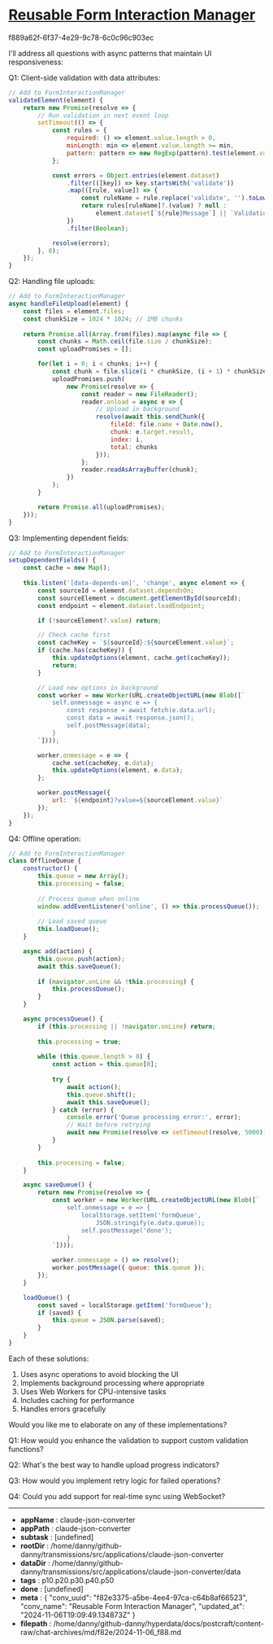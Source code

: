 # [Reusable Form Interaction Manager](https://claude.ai/chat/f82e3375-a5be-4ee4-97ca-c64b8af66523)

f889a62f-6f37-4e29-9c78-6c0c96c903ec

 I'll address all questions with async patterns that maintain UI responsiveness:

Q1: Client-side validation with data attributes:
```javascript
// Add to FormInteractionManager
validateElement(element) {
    return new Promise(resolve => {
        // Run validation in next event loop
        setTimeout(() => {
            const rules = {
                required: () => element.value.length > 0,
                minLength: min => element.value.length >= min,
                pattern: pattern => new RegExp(pattern).test(element.value)
            };

            const errors = Object.entries(element.dataset)
                .filter(([key]) => key.startsWith('validate'))
                .map(([rule, value]) => {
                    const ruleName = rule.replace('validate', '').toLowerCase();
                    return rules[ruleName]?.(value) ? null : 
                        element.dataset[`${rule}Message`] || `Validation failed: ${ruleName}`;
                })
                .filter(Boolean);

            resolve(errors);
        }, 0);
    });
}
```

Q2: Handling file uploads:
```javascript
// Add to FormInteractionManager
async handleFileUpload(element) {
    const files = element.files;
    const chunkSize = 1024 * 1024; // 1MB chunks
    
    return Promise.all(Array.from(files).map(async file => {
        const chunks = Math.ceil(file.size / chunkSize);
        const uploadPromises = [];

        for(let i = 0; i < chunks; i++) {
            const chunk = file.slice(i * chunkSize, (i + 1) * chunkSize);
            uploadPromises.push(
                new Promise(resolve => {
                    const reader = new FileReader();
                    reader.onload = async e => {
                        // Upload in background
                        resolve(await this.sendChunk({
                            fileId: file.name + Date.now(),
                            chunk: e.target.result,
                            index: i,
                            total: chunks
                        }));
                    };
                    reader.readAsArrayBuffer(chunk);
                })
            );
        }

        return Promise.all(uploadPromises);
    }));
}
```

Q3: Implementing dependent fields:
```javascript
// Add to FormInteractionManager
setupDependentFields() {
    const cache = new Map();
    
    this.listen('[data-depends-on]', 'change', async element => {
        const sourceId = element.dataset.dependsOn;
        const sourceElement = document.getElementById(sourceId);
        const endpoint = element.dataset.loadEndpoint;

        if (!sourceElement?.value) return;

        // Check cache first
        const cacheKey = `${sourceId}:${sourceElement.value}`;
        if (cache.has(cacheKey)) {
            this.updateOptions(element, cache.get(cacheKey));
            return;
        }

        // Load new options in background
        const worker = new Worker(URL.createObjectURL(new Blob([`
            self.onmessage = async e => {
                const response = await fetch(e.data.url);
                const data = await response.json();
                self.postMessage(data);
            }
        `])));

        worker.onmessage = e => {
            cache.set(cacheKey, e.data);
            this.updateOptions(element, e.data);
        };

        worker.postMessage({ 
            url: `${endpoint}?value=${sourceElement.value}` 
        });
    });
}
```

Q4: Offline operation:
```javascript
// Add to FormInteractionManager
class OfflineQueue {
    constructor() {
        this.queue = new Array();
        this.processing = false;
        
        // Process queue when online
        window.addEventListener('online', () => this.processQueue());
        
        // Load saved queue
        this.loadQueue();
    }

    async add(action) {
        this.queue.push(action);
        await this.saveQueue();
        
        if (navigator.onLine && !this.processing) {
            this.processQueue();
        }
    }

    async processQueue() {
        if (this.processing || !navigator.onLine) return;
        
        this.processing = true;
        
        while (this.queue.length > 0) {
            const action = this.queue[0];
            
            try {
                await action();
                this.queue.shift();
                await this.saveQueue();
            } catch (error) {
                console.error('Queue processing error:', error);
                // Wait before retrying
                await new Promise(resolve => setTimeout(resolve, 5000));
            }
        }
        
        this.processing = false;
    }

    async saveQueue() {
        return new Promise(resolve => {
            const worker = new Worker(URL.createObjectURL(new Blob([`
                self.onmessage = e => {
                    localStorage.setItem('formQueue', 
                        JSON.stringify(e.data.queue));
                    self.postMessage('done');
                }
            `])));

            worker.onmessage = () => resolve();
            worker.postMessage({ queue: this.queue });
        });
    }

    loadQueue() {
        const saved = localStorage.getItem('formQueue');
        if (saved) {
            this.queue = JSON.parse(saved);
        }
    }
}
```

Each of these solutions:
1. Uses async operations to avoid blocking the UI
2. Implements background processing where appropriate
3. Uses Web Workers for CPU-intensive tasks
4. Includes caching for performance
5. Handles errors gracefully

Would you like me to elaborate on any of these implementations?

Q1: How would you enhance the validation to support custom validation functions?

Q2: What's the best way to handle upload progress indicators?

Q3: How would you implement retry logic for failed operations?

Q4: Could you add support for real-time sync using WebSocket?

---

* **appName** : claude-json-converter
* **appPath** : claude-json-converter
* **subtask** : [undefined]
* **rootDir** : /home/danny/github-danny/transmissions/src/applications/claude-json-converter
* **dataDir** : /home/danny/github-danny/transmissions/src/applications/claude-json-converter/data
* **tags** : p10.p20.p30.p40.p50
* **done** : [undefined]
* **meta** : {
  "conv_uuid": "f82e3375-a5be-4ee4-97ca-c64b8af66523",
  "conv_name": "Reusable Form Interaction Manager",
  "updated_at": "2024-11-06T19:09:49.134873Z"
}
* **filepath** : /home/danny/github-danny/hyperdata/docs/postcraft/content-raw/chat-archives/md/f82e/2024-11-06_f88.md